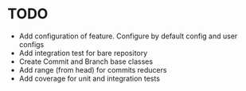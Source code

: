 # TODO

* Add configuration of feature. Configure by default config and user configs
* Add integration test for bare repository
* Create Commit and Branch base classes
* Add range (from head) for commits reducers
* Add coverage for unit and integration tests
